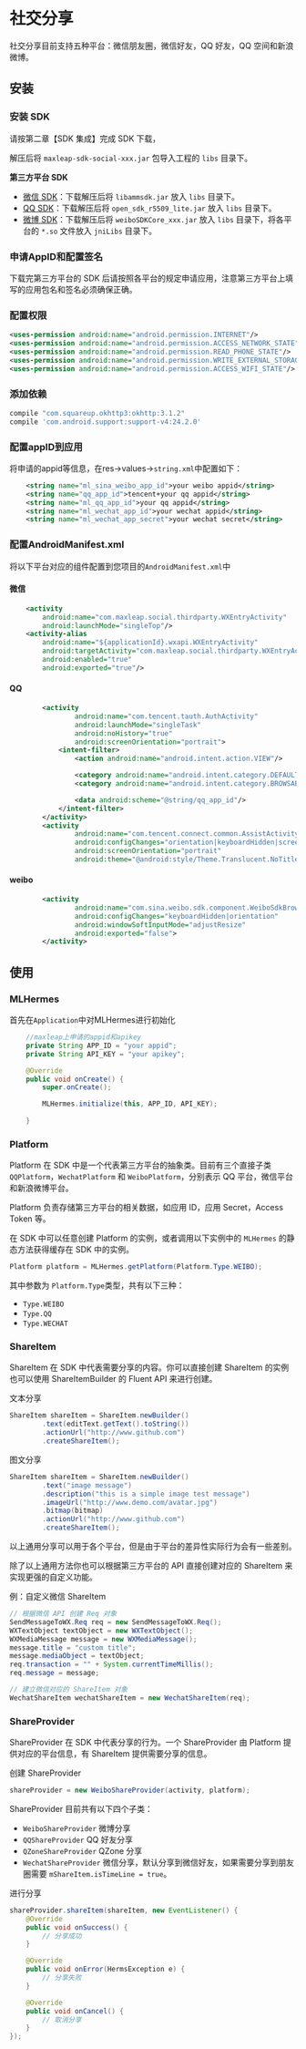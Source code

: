 # 社交分享

社交分享目前支持五种平台：微信朋友圈，微信好友，QQ 好友，QQ 空间和新浪微博。

## 安装

### 安装 SDK

请按第二章【SDK 集成】完成 SDK 下载，

解压后将 `maxleap-sdk-social-xxx.jar` 包导入工程的 `libs` 目录下。

**第三方平台 SDK**

- [微信 SDK](https://open.weixin.qq.com/cgi-bin/showdocument?action=dir_list&t=resource/res_list&verify=1&id=open1419319167&token=&lang=zh_CN)：下载解压后将 `libammsdk.jar` 放入 `libs` 目录下。
- [QQ SDK](http://wiki.open.qq.com/wiki/mobile/SDK%E4%B8%8B%E8%BD%BD)：下载解压后将 `open_sdk_r5509_lite.jar` 放入 `libs` 目录下。
- [微博 SDK](http://open.weibo.com/wiki/SDK)：下载解压后将 `weiboSDKCore_xxx.jar` 放入 `libs` 目录下，将各平台的 `*.so` 文件放入 `jniLibs` 目录下。

### 申请AppID和配置签名

下载完第三方平台的 SDK 后请按照各平台的规定申请应用，注意第三方平台上填写的应用包名和签名必须确保正确。



### 配置权限

```xml
<uses-permission android:name="android.permission.INTERNET"/>
<uses-permission android:name="android.permission.ACCESS_NETWORK_STATE"/>
<uses-permission android:name="android.permission.READ_PHONE_STATE"/>
<uses-permission android:name="android.permission.WRITE_EXTERNAL_STORAGE"/>
<uses-permission android:name="android.permission.ACCESS_WIFI_STATE"/>
```

### 添加依赖

```gradle
compile "com.squareup.okhttp3:okhttp:3.1.2"
compile 'com.android.support:support-v4:24.2.0'
```

### 配置appID到应用

将申请的appid等信息，在res->values->`string.xml`中配置如下：

```xml
    <string name="ml_sina_weibo_app_id">your weibo appid</string>
    <string name="qq_app_id">tencent+your qq appid</string>
    <string name="ml_qq_app_id">your qq appid</string>
    <string name="ml_wechat_app_id">your wechat appid</string>
    <string name="ml_wechat_app_secret">your wechat secret</string>
```

### 配置AndroidManifest.xml

将以下平台对应的组件配置到您项目的`AndroidManifest.xml`中

#### 微信

```xml
    <activity
        android:name="com.maxleap.social.thirdparty.WXEntryActivity"
        android:launchMode="singleTop"/>
    <activity-alias
        android:name="${applicationId}.wxapi.WXEntryActivity"
        android:targetActivity="com.maxleap.social.thirdparty.WXEntryActivity"
        android:enabled="true"
        android:exported="true"/>
```

#### QQ

```xml
        <activity
                android:name="com.tencent.tauth.AuthActivity"
                android:launchMode="singleTask"
                android:noHistory="true"
                android:screenOrientation="portrait">
            <intent-filter>
                <action android:name="android.intent.action.VIEW"/>

                <category android:name="android.intent.category.DEFAULT"/>
                <category android:name="android.intent.category.BROWSABLE"/>

                <data android:scheme="@string/qq_app_id"/>
            </intent-filter>
        </activity>
        <activity
                android:name="com.tencent.connect.common.AssistActivity"
                android:configChanges="orientation|keyboardHidden|screenSize"
                android:screenOrientation="portrait"
                android:theme="@android:style/Theme.Translucent.NoTitleBar"/>
```

#### weibo

```xml
        <activity
                android:name="com.sina.weibo.sdk.component.WeiboSdkBrowser"
                android:configChanges="keyboardHidden|orientation"
                android:windowSoftInputMode="adjustResize"
                android:exported="false">
        </activity>
```


## 使用


### MLHermes

首先在`Application`中对MLHermes进行初始化

```java
    //maxleap上申请的appid和apikey
    private String APP_ID = "your appid";
    private String API_KEY = "your apikey";

    @Override
    public void onCreate() {
        super.onCreate();

        MLHermes.initialize(this, APP_ID, API_KEY);
        
    }
```

### Platform

Platform 在 SDK 中是一个代表第三方平台的抽象类。目前有三个直接子类 `QQPlatform`，`WechatPlatform` 和 `WeiboPlatform`，分别表示 QQ 平台，微信平台和新浪微博平台。

Platform 负责存储第三方平台的相关数据，如应用 ID，应用 Secret，Access Token 等。

在 SDK 中可以任意创建 Platform 的实例，或者调用以下实例中的 `MLHermes` 的静态方法获得缓存在 SDK 中的实例。

```java
Platform platform = MLHermes.getPlatform(Platform.Type.WEIBO);
```

其中参数为 `Platform.Type`类型，共有以下三种：
- `Type.WEIBO`
- `Type.QQ`
- `Type.WECHAT`

### ShareItem

ShareItem 在 SDK 中代表需要分享的内容。你可以直接创建 ShareItem 的实例也可以使用 ShareItemBuilder 的 Fluent API 来进行创建。

文本分享

```java
ShareItem shareItem = ShareItem.newBuilder()
        .text(editText.getText().toString())
        .actionUrl("http://www.github.com")
        .createShareItem();
```

图文分享

```java
ShareItem shareItem = ShareItem.newBuilder()
        .text("image message")
        .description("this is a simple image test message")
        .imageUrl("http://www.demo.com/avatar.jpg")
        .bitmap(bitmap)
        .actionUrl("http://www.github.com")
        .createShareItem();
```

以上通用分享可以用于各个平台，但是由于平台的差异性实际行为会有一些差别。

除了以上通用方法你也可以根据第三方平台的 API 直接创建对应的 ShareItem 来实现更强的自定义功能。

例：自定义微信 ShareItem

```java
// 根据微信 API 创建 Req 对象
SendMessageToWX.Req req = new SendMessageToWX.Req();
WXTextObject textObject = new WXTextObject();
WXMediaMessage message = new WXMediaMessage();
message.title = "custom title";
message.mediaObject = textObject;
req.transaction = "" + System.currentTimeMillis();
req.message = message;

// 建立微信对应的 ShareItem 对象
WechatShareItem wechatShareItem = new WechatShareItem(req);
```


### ShareProvider

ShareProvider 在 SDK 中代表分享的行为。一个 ShareProvider 由 Platform 提供对应的平台信息，有 ShareItem 提供需要分享的信息。

创建 ShareProvider

```java
shareProvider = new WeiboShareProvider(activity, platform);
```

ShareProvider 目前共有以下四个子类：

- `WeiboShareProvider`	微博分享
- `QQShareProvider`	QQ 好友分享
- `QZoneShareProvider`	QZone 分享
- `WechatShareProvider`	微信分享，默认分享到微信好友，如果需要分享到朋友圈需要 `mShareItem.isTimeLine = true`。

进行分享

```java
shareProvider.shareItem(shareItem, new EventListener() {
    @Override
    public void onSuccess() {
        // 分享成功
    }

    @Override
    public void onError(HermsException e) {
        // 分享失败
    }

    @Override
    public void onCancel() {
        // 取消分享
    }
});
```




